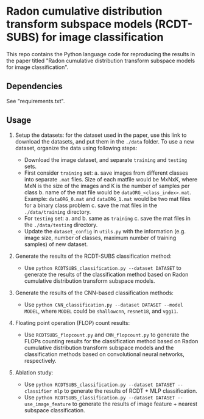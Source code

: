 # Radon cumulative distribution transform subspace models (RCDT-SUBS) for image classification

This repo contains the Python language code for reproducing the results in the paper titled "Radon cumulative distribution transform subspace models for image classification".

## Dependencies

See "requirements.txt".

## Usage

1. Setup the datasets: for the dataset used in the paper, use this link to download the datasets, and put them in the `./data` folder. To use a new dataset, organize the data using following steps:
    - Download the image dataset, and separate `training` and `testing` sets.
    - First consider `training` set: 
        a. save images from different classes into separate `.mat` files. Size of each matfile would be MxNxK, where MxN is the size of the images and K is the number of samples per class
        b. name of the mat file would be `dataORG_<class_index>.mat`. Example: `dataORG_0.mat` and `dataORG_1.mat` would be two mat files for a binary class problem
        c. save the mat files in the `./data/training` directory.
    - For `testing` set:
        a. and b. same as `training`
        c. save the mat files in the `./data/testing` directory.
    - Update the `dataset_config` in `utils.py` with the information (e.g. image size, number of classes, maximum number of training samples) of new dataset.        

2. Generate the results of the RCDT-SUBS classification method:
    - Use `python RCDTSUBS_classification.py --dataset DATASET` to generate the results of the classification method based on Radon cumulative distribution transform subspace models.

3. Generate the results of the CNN-based classification methods: 
    - Use `python CNN_classification.py --dataset DATASET --model MODEL`, where `MODEL` could be `shallowcnn`, `resnet18`, and `vgg11`.

4. Floating point operation (FLOP) count results: 
    - Use `RCDTSUBS_flopcount.py` and `CNN_flopcount.py` to generate the FLOPs counting results for the classification method based on Radon cumulative distribution transform subspace models and the classification methods based on convolutional neural networks, respectively.

5. Ablation study:
    - Use `python RCDTSUBS_classification.py --dataset DATASET --classifier mlp` to generate the results of RCDT + MLP classification.
    - Use `python RCDTSUBS_classification.py --dataset DATASET --use_image_feature` to generate the results of image feature + nearest subspace classification.
